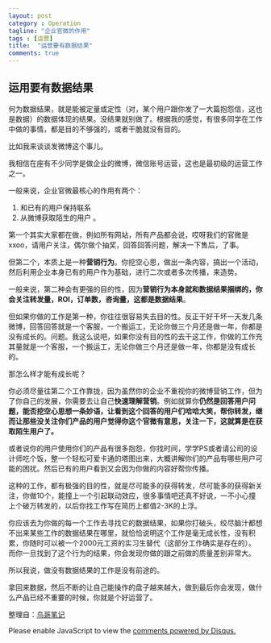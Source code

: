 ```yaml
---
layout: post
category : Operation
tagline: "企业官微的作用"
tags : [运营]
title:  "运营要有数据结果"
comments: true
---	
```



## 运用要有数据结果 ##

何为数据结果，就是能被定量或定性（对，某个用户跟你发了一大篇抱怨信，这也是数据）的数据体现的结果。没结果就别做了。根据我的感觉，有很多同学在工作中做的事情，都是目的不够强的，或者干脆就没有目的。

比如我来谈谈发微博这个事儿。

我相信在座有不少同学是做企业的微博，微信账号运营，这也是最初级的运营工作之一。


一般来说，企业官微最核心的作用有两个：

1. 和已有的用户保持联系 
2. 从微博获取陌生的用户 。


第一个其实大家都在做，例如所有网站，所有产品都会说，哎呀我们的官微是xxoo，请用户关注，偶尔做个抽奖，回答回答问题，解决一下售后，了事。


但第二个，本质上是一种**营销行为**。你挖空心思，做出一条内容，搞出一个活动，然后利用企业本身已有的用户作为基础，进行二次或者多次传播，来造势。


一般来说，第二种会有更强的目的性，因为**营销行为本身就和数据结果捆绑的，你会关注转发量，ROI，订单数，咨询量，这都是数据结果**。


但如果你做的工作是第一种，你往往很容易失去目的性。反正干好干坏一天发几条微博，回答回答就是一个客服，一个搬运工，无论你做三个月还是做一年，你都是没有成长的。问题。我这么说吧，如果你没有目的性的去干这工作，你做的工作充其量就是一个客服，一个搬运工，无论你做三个月还是做一年，你都是没有成长的。


那怎么样才能有成长呢？

你必须尽量往第二个工作靠拢，因为虽然你的企业不重视你的微博营销工作，但为了你自己的发展，你需要去让自己**快速理解营销**。例如就算你**仍然是回答用户问题，能否挖空心思想一条妙语，让看到这个回答的用户们哈哈大笑，帮你转发，继而让那些没关注你们产品的用户觉得你这个官微有意思，关注一下，这就算是在获取陌生用户了。**


或者说你的用户使用你们的产品有很多抱怨，你找时间，学学PS或者请公司的设计师吃个饭，整一个轻松可爱卡通的塔图出来，大概讲解你们的产品有哪些用户可能的困扰。然后已有的用户看到又会因为你做的内容好帮你传播。


这种的工作，都有极强的目的性，就是尽可能多的获得转发，尽可能多的获得新关注，你做10个，能撞上一个引起联动效应，很多事情吧还真不好说，一不小心撞上个破万转发的，以后你找工作写在简历上都值2-3K的上浮。


你应该去为你做的每一个工作去寻找它的数据结果，如果你打破头，绞尽脑汁都想不出来某些工作的数据结果在哪里，就恰恰说明这个工作是毫无成长性，没有积累，你随时可以被一个2000元工资的实习生替代（这部分工作确实是存在的）。而你一旦找到了这个行为的结果，你会发现你做的跟之前做的质量差别非常大。


所以我说，做没有数据结果的工作是没有前途的。


拿回来数据，然后不断的让自己能操作的盘子越来越大，做到最后你会发现，做什么产品已经不重要的时候，你就是个好运营了。

整理自：[鸟哥笔记](http://mp.weixin.qq.com/s?__biz=MjM5MzIxNTQ2MA==&mid=209620677&idx=1&sn=8ec405f800c611d8e7f412d356f68038&scene=18#rd)

<div id="disqus_thread"></div>
<script type="text/javascript">
    /* * * CONFIGURATION VARIABLES * * */
    var disqus_shortname = 'liwanweigithubio';
    
    /* * * DON'T EDIT BELOW THIS LINE * * */
    (function() {
        var dsq = document.createElement('script'); dsq.type = 'text/javascript'; dsq.async = true;
        dsq.src = '//' + disqus_shortname + '.disqus.com/embed.js';
        (document.getElementsByTagName('head')[0] || document.getElementsByTagName('body')[0]).appendChild(dsq);
    })();
</script>
<noscript>Please enable JavaScript to view the <a href="https://disqus.com/?ref_noscript" rel="nofollow">comments powered by Disqus.</a></noscript>